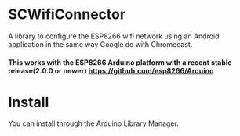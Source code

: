 # SCWifiConnector
A library to configure the ESP8266 wifi network using an Android application in the same way Google do with Chromecast.

#### This works with the ESP8266 Arduino platform with a recent stable release(2.0.0 or newer) https://github.com/esp8266/Arduino

# Install

You can install through the Arduino Library Manager.